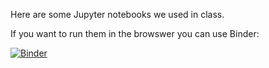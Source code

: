 Here are some Jupyter notebooks we used in class.

If you want to run them in the browswer you can use Binder:

[![Binder](https://mybinder.org/badge_logo.svg)](https://mybinder.org/v2/gh/mattoxb/cs101-conditionals/HEAD)
